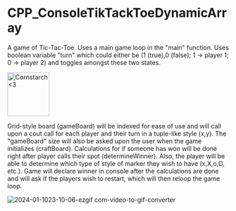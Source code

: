 # CPP_ConsoleTikTackToeDynamicArray
A game of Tic-Tac-Toe. Uses a main game loop in the "main" function.
Uses boolean variable "turn" which could either be (1 (true),0 (false); 1 -> player 1; 0 -> player 2) and toggles
amongst these two states.

<img src="https://github.com/Kingerthanu/CPP_ConsoleTikTackToeDynamicArray/assets/76754592/9b0c0b33-b084-4b11-8c8e-a75f8adc36f7" alt="Cornstarch <3" width="95" height="99">

Grid-style board (gameBoard) will be indexed for ease of use and will call upon a 
cout call for each player and their turn in a tuple-like style (x,y). The "gameBoard" size will also be
asked upon the user when the game initializes (craftBoard). Calculations for if someone has won will be done right after 
player calls their spot (determineWinner). Also, the player will be able to determine
which type of style of marker they wish to have (x,X,o,O, etc.). Game will declare winner in console
after the calculations are done and will ask if the players wish to restart, which will then reloop the game loop. 

![2024-01-1023-10-06-ezgif com-video-to-gif-converter](https://github.com/Kingerthanu/CPP_ConsoleTikTackToeDynamicArray/assets/76754592/ab14778e-c29c-45ff-b706-e7bd26b7415a)

